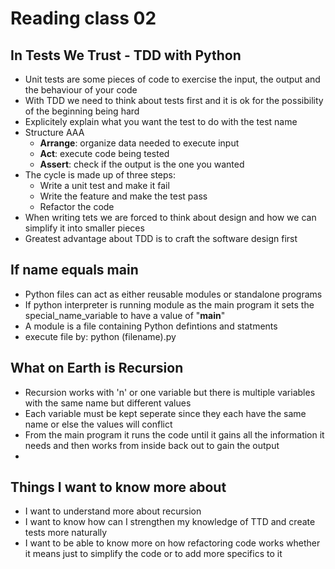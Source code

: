 # Reading class 02

## In Tests We Trust - TDD with Python

- Unit tests are some pieces of code to exercise the input, the output and the behaviour of your code
- With TDD we need to think about tests first and it is ok for the possibility of the beginning being hard
- Explicitely explain what you want the test to do with the test name
- Structure AAA
  - **Arrange**: organize data needed to execute input
  - **Act**: execute code being tested
  - **Assert**: check if the output is the one you wanted
- The cycle is made up of three steps:
  - Write a unit test and make it fail
  - Write the feature and make the test pass
  - Refactor the code 
- When writing tets we are forced to think about design and how we can simplify it into smaller pieces
- Greatest advantage about TDD is to craft the software design first 

## If name equals main

- Python files can act as either reusable modules or standalone programs
- If python interpreter is running module as the main program it sets the special_name_variable to have a value of "__main__"
- A module is a file containing Python defintions and statments
- execute file by: python (filename).py

## What on Earth is Recursion

- Recursion works with 'n' or one variable but there is multiple variables with the same name but different values
- Each variable must be kept seperate since they each have the same name or else the values will conflict 
- From the main program it runs the code until it gains all the information it needs and then works from inside back out to gain the output
- 

## Things I want to know more about

- I want to understand more about recursion
- I want to know how can I strengthen my knowledge of TTD and create tests more naturally
- I want to be able to know more on how refactoring code works whether it means just to simplify the code or to add more specifics to it